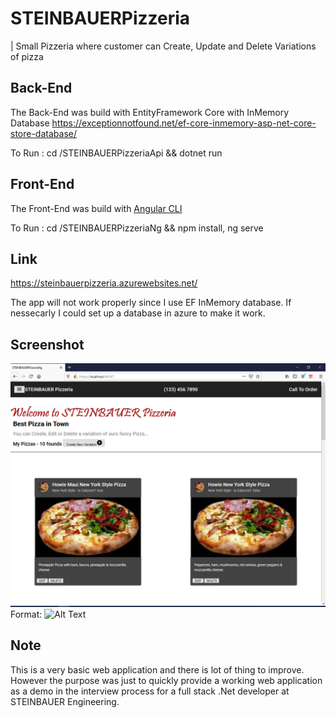 # STEINBAUERPizzeria
| Small Pizzeria where customer can Create, Update and Delete Variations of pizza

## Back-End
 
 The Back-End was build with EntityFramework Core with InMemory Database 
 https://exceptionnotfound.net/ef-core-inmemory-asp-net-core-store-database/
 
 To Run : cd /STEINBAUERPizzeriaApi && dotnet run

## Front-End
 
 The Front-End was build with [Angular CLI](https://github.com/angular/angular-cli) 
 
 To Run : cd /STEINBAUERPizzeriaNg && npm install, ng serve

## Link

https://steinbauerpizzeria.azurewebsites.net/ 

The app will not work properly since I use EF InMemory database. If nessecarly I could set up a database in azure to make it work.

## Screenshot

![GitHub Logo](/screenshots/Home.PNG)
Format: ![Alt Text](url)

## Note

This is a very basic web application and there is lot of thing to improve. However the purpose was just to quickly provide a working web application
as a demo in the interview process for a full stack .Net developer at  STEINBAUER Engineering.

